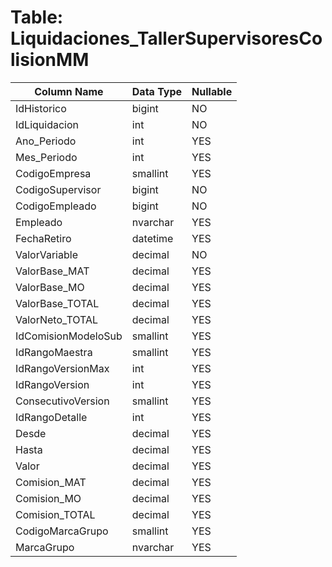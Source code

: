 # Table: Liquidaciones_TallerSupervisoresColisionMM

| Column Name | Data Type | Nullable |
|-------------|-----------|----------|
| IdHistorico | bigint | NO |
| IdLiquidacion | int | NO |
| Ano_Periodo | int | YES |
| Mes_Periodo | int | YES |
| CodigoEmpresa | smallint | YES |
| CodigoSupervisor | bigint | NO |
| CodigoEmpleado | bigint | NO |
| Empleado | nvarchar | YES |
| FechaRetiro | datetime | YES |
| ValorVariable | decimal | NO |
| ValorBase_MAT | decimal | YES |
| ValorBase_MO | decimal | YES |
| ValorBase_TOTAL | decimal | YES |
| ValorNeto_TOTAL | decimal | YES |
| IdComisionModeloSub | smallint | YES |
| IdRangoMaestra | smallint | YES |
| IdRangoVersionMax | int | YES |
| IdRangoVersion | int | YES |
| ConsecutivoVersion | smallint | YES |
| IdRangoDetalle | int | YES |
| Desde | decimal | YES |
| Hasta | decimal | YES |
| Valor | decimal | YES |
| Comision_MAT | decimal | YES |
| Comision_MO | decimal | YES |
| Comision_TOTAL | decimal | YES |
| CodigoMarcaGrupo | smallint | YES |
| MarcaGrupo | nvarchar | YES |
